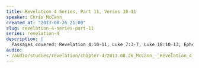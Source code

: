 ```yaml
--- 
title: Revelation 4 Series, Part 11, Verses 10-11
speaker: Chris McCann
created_at: "2013-08-26 21:00"
slug: revelation-4-series-part-11
series: revelation-4
description: |
  Passages covered: Revelation 4:10-11, Luke 7:3-7, Luke 18:10-13, Ephesians 1:1,4-5,9,11, Revelation 14:19-20.
audio: 
- /audio/studies/revelation/chapter-4/2013.08.26_McCann_-_Revelation_4_Series_Part_11.yaml
---
```

